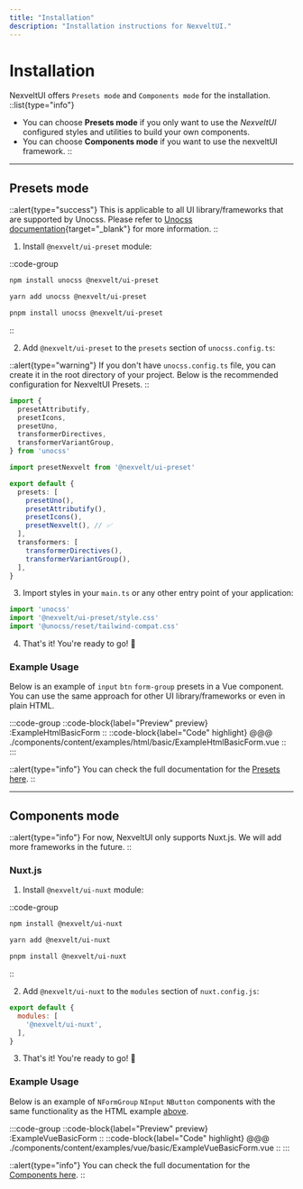 ```yaml
---
title: "Installation"
description: "Installation instructions for NexveltUI."
---
```


# Installation

NexveltUI offers `Presets mode` and `Components mode` for the installation. 
::list{type="info"}
- You can choose **Presets mode** if you only want to use the *NexveltUI* configured styles and utilities to build your own components. 
- You can choose **Components mode** if you want to use the nexveltUI framework.
::

---

## Presets mode

::alert{type="success"}
This is applicable to all UI library/frameworks that are supported by Unocss. Please refer to [Unocss documentation](https://unocss.dev/){target="_blank"} for more information.
::

1. Install `@nexvelt/ui-preset` module:

::code-group
```bash [npm]
npm install unocss @nexvelt/ui-preset 
```

```bash [yarn]
yarn add unocss @nexvelt/ui-preset 
```
  
```bash [pnpm]
pnpm install unocss @nexvelt/ui-preset 
```
::

2. Add `@nexvelt/ui-preset` to the `presets` section of `unocss.config.ts`:

::alert{type="warning"}
If you don't have `unocss.config.ts` file, you can create it in the root directory of your project. Below is the recommended configuration for NexveltUI Presets.
::

```ts
import {
  presetAttributify,
  presetIcons,
  presetUno,
  transformerDirectives,
  transformerVariantGroup,
} from 'unocss'

import presetNexvelt from '@nexvelt/ui-preset'

export default {
  presets: [
    presetUno(),
    presetAttributify(),
    presetIcons(),
    presetNexvelt(), // ✅
  ],
  transformers: [
    transformerDirectives(),
    transformerVariantGroup(),
  ],
}
```

3. Import styles in your `main.ts` or any other entry point of your application:

```ts
import 'unocss'
import '@nexvelt/ui-preset/style.css'
import '@unocss/reset/tailwind-compat.css'
```

4. That's it! You're ready to go! 🚀

### Example Usage

Below is an example of `input` `btn` `form-group` presets in a Vue component. You can use the same approach for other UI library/frameworks or even in plain HTML.

:::code-group
  ::code-block{label="Preview" preview}
    :ExampleHtmlBasicForm
  ::
  ::code-block{label="Code" highlight}
@@@ ./components/content/examples/html/basic/ExampleHtmlBasicForm.vue
  ::
:::

::alert{type="info"}
You can check the full documentation for the [Presets here](/presets).
::

---

## Components mode

::alert{type="info"}
For now, NexveltUI only supports Nuxt.js. We will add more frameworks in the future.
::

### Nuxt.js 

1. Install `@nexvelt/ui-nuxt` module:

::code-group
```bash [npm]
npm install @nexvelt/ui-nuxt 
```

```bash [yarn]
yarn add @nexvelt/ui-nuxt 
```
  
```bash [pnpm]
pnpm install @nexvelt/ui-nuxt 
```
::

2. Add `@nexvelt/ui-nuxt` to the `modules` section of `nuxt.config.js`:

```js
export default {
  modules: [
    '@nexvelt/ui-nuxt',
  ],
}
```

3. That's it! You're ready to go! 🚀

### Example Usage

Below is an example of `NFormGroup` `NInput` `NButton` components with the same functionality as the HTML example [above](#example-usage).

:::code-group
  ::code-block{label="Preview" preview}
    :ExampleVueBasicForm
  ::
  ::code-block{label="Code" highlight}
@@@ ./components/content/examples/vue/basic/ExampleVueBasicForm.vue
  ::
:::

::alert{type="info"}
You can check the full documentation for the [Components here](/components/elements).
::



